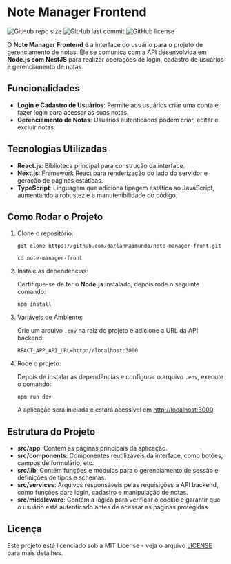 # Note Manager Frontend

![GitHub repo size](https://img.shields.io/github/repo-size/darlanRaimundo/note-manager-front)
![GitHub last commit](https://img.shields.io/github/last-commit/darlanRaimundo/note-manager-front)
![GitHub license](https://img.shields.io/github/license/darlanRaimundo/note-manager-front)

O **Note Manager Frontend** é a interface do usuário para o projeto de gerenciamento de notas. Ele se comunica com a API desenvolvida em **Node.js com NestJS** para realizar operações de login, cadastro de usuários e gerenciamento de notas.

## Funcionalidades

- **Login e Cadastro de Usuários**: Permite aos usuários criar uma conta e fazer login para acessar as suas notas.
- **Gerenciamento de Notas**: Usuários autenticados podem criar, editar e excluir notas.

## Tecnologias Utilizadas

- **React.js**: Biblioteca principal para construção da interface.
- **Next.js**: Framework React para renderização do lado do servidor e geração de páginas estáticas.
- **TypeScript**: Linguagem que adiciona tipagem estática ao JavaScript, aumentando a robustez e a manutenibilidade do código.

## Como Rodar o Projeto

1. Clone o repositório:

   `git clone https://github.com/darlanRaimundo/note-manager-front.git`

   `cd note-manager-front`

2. Instale as dependências:

   Certifique-se de ter o **Node.js** instalado, depois rode o seguinte comando:

   `npm install`

3. Variáveis de Ambiente:

   Crie um arquivo `.env` na raiz do projeto e adicione a URL da API backend:

   `REACT_APP_API_URL=http://localhost:3000`

4. Rode o projeto:

   Depois de instalar as dependências e configurar o arquivo `.env`, execute o comando:

   `npm run dev`

   A aplicação será iniciada e estará acessível em [http://localhost:3000](http://localhost:3000).

## Estrutura do Projeto

- **src/app**: Contém as páginas principais da aplicação.
- **src/components**: Componentes reutilizáveis da interface, como botões, campos de formulário, etc.
- **src/lib**: Contém funções e módulos para o gerenciamento de sessão e definições de tipos e schemas.
- **src/services**: Arquivos responsáveis pelas requisições à API backend, como funções para login, cadastro e manipulação de notas.
- **src/middleware**: Contém a lógica para verificar o cookie e garantir que o usuário está autenticado antes de acessar as páginas protegidas.

## Licença

Este projeto está licenciado sob a MIT License - veja o arquivo [LICENSE](LICENSE) para mais detalhes.
